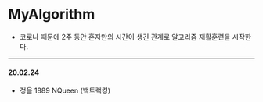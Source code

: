 # MyAlgorithm

- 코로나 때문에 2주 동안 혼자만의 시간이 생긴 관계로 알고리즘 재활훈련을 시작한다.



---

#### 20.02.24

- 정올 1889 NQueen (백트랙킹)